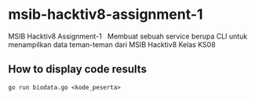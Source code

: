 # msib-hacktiv8-assignment-1
MSIB Hacktiv8 Assignment-1
&nbsp;
Membuat sebuah service berupa CLI untuk menampilkan data teman-teman dari MSIB Hacktiv8 Kelas KS08

## How to display code results

```
go run biodata.go <kode_peserta>
```
